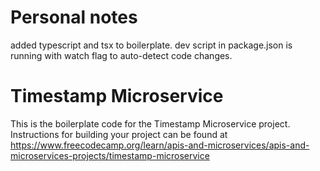 # Personal notes
added typescript and tsx to boilerplate. dev script in package.json is running with watch flag to auto-detect code changes.

# Timestamp Microservice

This is the boilerplate code for the Timestamp Microservice project. Instructions for building your project can be found at https://www.freecodecamp.org/learn/apis-and-microservices/apis-and-microservices-projects/timestamp-microservice

